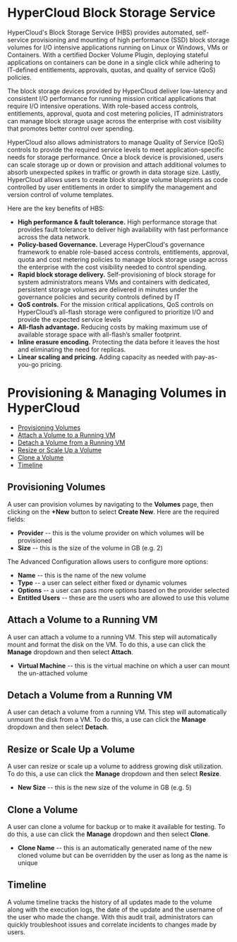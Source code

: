 <figure>
<img src="http://www.hypergrid.com/wp-content/themes/hypergrid/img/logo.png" alt="" />
</figure>

HyperCloud Block Storage Service 
===========================

HyperCloud's Block Storage Service (HBS) provides automated, self-service provisioning and mounting of high performance (SSD) block storage volumes for I/O intensive applications running on Linux or Windows, VMs or Containers. With a certified Docker Volume Plugin, deploying stateful applications on containers can be done in a single click while adhering to IT-defined entitlements, approvals, quotas, and quality of service (QoS) policies. 

The block storage devices provided by HyperCloud deliver low-latency and consistent I/O performance for running mission critical applications that require I/O intensive operations. With role-based access controls, entitlements, approval, quota and cost metering policies, IT administrators can manage block storage usage across the enterprise with cost visibility that promotes better control over spending.

HyperCloud also allows administrators to manage Quality of Service (QoS) controls to provide the required service levels to meet application-specific needs for storage performance. Once a block device is provisioned, users can scale storage up or down or provision and attach additional volumes to absorb unexpected spikes in traffic or growth in data storage size.  Lastly, HyperCloud allows users to create block storage volume blueprints as code controlled by user entitlements in order to simplify the management and version control of volume templates.

Here are the key benefits of HBS:
-   **High performance & fault tolerance.** High performance storage that provides fault tolerance to deliver high availability with fast performance across the data network.
-   **Policy-based Governance.** Leverage HyperCloud's governance framework to enable role-based access controls, entitlements, approval, quota and cost metering policies to manage block storage usage across the enterprise with the cost visibility needed to control spending.  
-   **Rapid block storage delivery.** Self-provisioning of block storage for system administrators means VMs and containers with dedicated, persistent storage volumes are delivered in minutes under the governance policies and security controls defined by IT
-   **QoS controls.** For the mission critical applications, QoS controls on HyperCloud’s all-flash storage were configured to prioritize I/O and provide the expected service levels 
-   **All-flash advantage.** Reducing costs by making maximum use of available storage space with all-flash’s smaller footprint.
-   **Inline erasure encoding.** Protecting the data before it leaves the host and eliminating the need for replicas.
-   **Linear scaling and pricing.** Adding capacity as needed with pay-as-you-go pricing.

Provisioning & Managing Volumes in HyperCloud
===========================

- [Provisioning Volumes](#provisioning-volumes)
- [Attach a Volume to a Running VM](#attach-a-volume-to-a-running-vm)
- [Detach a Volume from a Running VM](#detach-a-volume-from-a-running-vm)
- [Resize or Scale Up a Volume](#resize-or-scale-up-a-volume)
- [Clone a Volume](#clone-a-volume)
- [Timeline](#timeline)

Provisioning Volumes
----------

A user can provision volumes by navigating to the **Volumes** page, then clicking on the **+New** button to select **Create New**. Here are the required fields:

-   **Provider** -- this is the volume provider on which volumes will be provisioned
-   **Size** -- this is the size of the volume in GB (e.g. 2)

The Advanced Configuration allows users to configure more options:
-   **Name** -- this is the name of the new volume
-   **Type** -- a user can select either fixed or dynamic volumes
-   **Options** -- a user can pass more options based on the provider selected
-   **Entitled Users** -- these are the users who are allowed to use this volume

Attach a Volume to a Running VM
----------

A user can attach a volume to a running VM. This step will automatically mount and format the disk on the VM. To do this, a use can click the **Manage** dropdown and then select **Attach**. 

-   **Virtual Machine** -- this is the virtual machine on which a user can mount the un-attached volume

Detach a Volume from a Running VM
----------

A user can detach a volume from a running VM. This step will automatically unmount the disk from a VM. To do this, a use can click the **Manage** dropdown and then select **Detach**. 

Resize or Scale Up a Volume
----------

A user can resize or scale up a volume to address growing disk utilization. To do this, a use can click the **Manage** dropdown and then select **Resize**. 

-   **New Size** -- this is the new size of the volume in GB (e.g. 5)

Clone a Volume
----------

A user can clone a volume for backup or to make it available for testing. To do this, a use can click the **Manage** dropdown and then select **Clone**. 

-   **Clone Name** -- this is an automatically generated name of the new cloned volume but can be overridden by the user as long as the name is unique

Timeline
----------

A volume timeline tracks the history of all updates made to the volume along with the execution logs, the date of the update and the username of the user who made the change. With this audit trail, administrators can quickly troubleshoot issues and correlate incidents to changes made by users.




